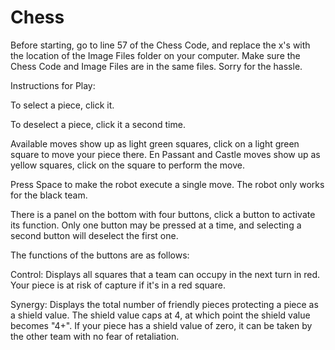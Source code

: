 # Chess
Before starting, go to line 57 of the Chess Code, and replace the x's with the location of the Image Files folder on your computer.  Make sure the Chess Code and Image Files
are in the same files.  Sorry for the hassle.
  
Instructions for Play:

  To select a piece, click it.
  
  To deselect a piece, click it a second time.
  
  Available moves show up as light green squares, click on a light green square to move your piece there.
  En Passant and Castle moves show up as yellow squares, click on the square to perform the move.

  Press Space to make the robot execute a single move.  The robot only works for the black team.

  There is a panel on the bottom with four buttons, click a button to activate its function.
  Only one button may be pressed at a time, and selecting a second button will deselect the first one.
  
  The functions of the buttons are as follows:
  
  Control: Displays all squares that a team can occupy in the next turn in red.  Your piece is at risk of capture if it's in a red square.
  
  Synergy: Displays the total number of friendly pieces protecting a piece as a shield value.  The shield value caps at 4, at which point the shield value becomes "4+".
           If your piece has a shield value of zero, it can be taken by the other team with no fear of retaliation.
